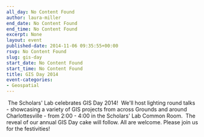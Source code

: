 ```yaml
---
all_day: No Content Found
author: laura-miller
end_date: No Content Found
end_time: No Content Found
excerpt: None
layout: event
published-date: 2014-11-06 09:35:55+00:00
rsvp: No Content Found
slug: gis-day
start_date: No Content Found
start_time: No Content Found
title: GIS Day 2014
event-categories:
- Geospatial
---
```











 The Scholars' Lab celebrates GIS Day 2014!  We'll host lighting round talks - showcasing a variety of GIS projects from across Grounds and around Charlottesville - from 2:00 - 4:00 in the Scholars' Lab Common Room.  The reveal of our annual GIS Day cake will follow. All are welcome. Please join us for the festivities!











